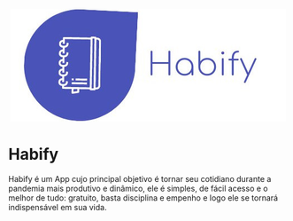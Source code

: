 <p align="center">
    <img src="/media/logo.jpeg"/>
</p>

# Habify

Habify é um App cujo principal objetivo é tornar seu cotidiano durante a pandemia mais produtivo e dinâmico, ele é simples, de fácil acesso e o melhor de tudo: gratuito, basta disciplina e empenho e logo ele se tornará indispensável em sua vida.
